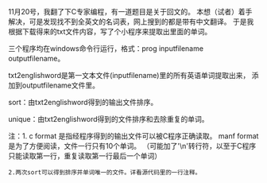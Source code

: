 
11月20号，我翻了下C专家编程，有一道题目是关于回文的。
本想（试者）着手解决，可是发现找不到全英文的名词表，网上搜到的都是带有中文翻译。
于是我根据下载得来的txt文件内容，写了个小程序来提取出里面的单词。 

  


三个程序均在windows命令行运行，格式：prog inputfilename outputfilename。

txt2englishword是第一文本文件(inputfilename)里的所有英语单词提取出来，
添加到outputfilename文件里。

sort：由txt2englishword得到的输出文件排序。

unique：由txt2englishword得到的文件排序和去除重复的单词。


注：1. c format 是指经程序得到的输出文件可以被C程序正确读取。
       manf format 是为了方便阅读，文件一行只有10个单词。
       （可能加了'\n'转行符，以至于C程序只能读取第一行，重复读取第一行最后一个单词）
       
    2.两次sort可以得到排序并单词唯一的文件。详看源代码里的一行注释。


